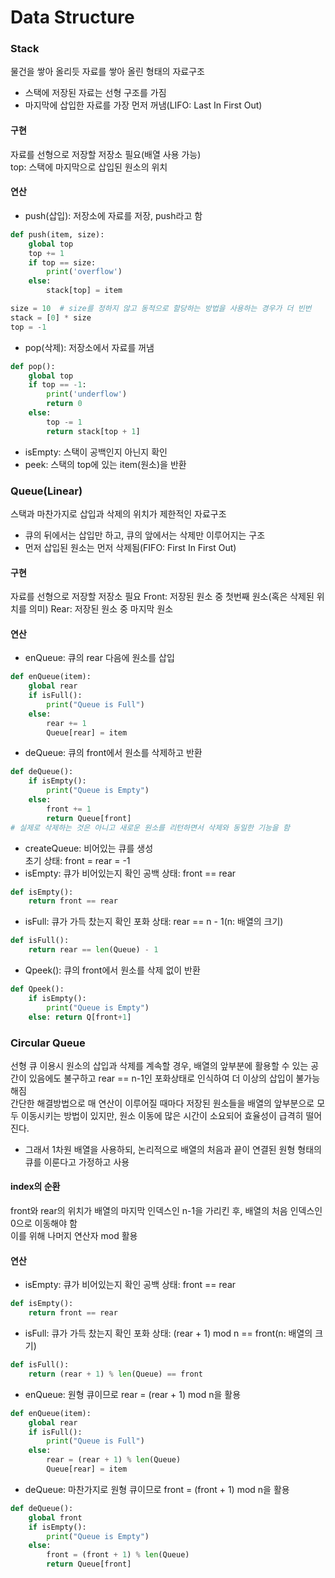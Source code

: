 # Data Structure

### Stack
물건을 쌓아 올리듯 자료를 쌓아 올린 형태의 자료구조
- 스택에 저장된 자료는 선형 구조를 가짐
- 마지막에 삽입한 자료를 가장 먼저 꺼냄(LIFO: Last In First Out)

#### 구현
자료를 선형으로 저장할 저장소 필요(배열 사용 가능)  
top: 스택에 마지막으로 삽입된 원소의 위치

#### 연산
- push(삽입): 저장소에 자료를 저장, push라고 함
```python
def push(item, size):
    global top
    top += 1
    if top == size:
        print('overflow')
    else:
        stack[top] = item

size = 10  # size를 정하지 않고 동적으로 할당하는 방법을 사용하는 경우가 더 빈번
stack = [0] * size
top = -1
```
- pop(삭제): 저장소에서 자료를 꺼냄
```python
def pop():
    global top
    if top == -1:
        print('underflow')
        return 0
    else:
        top -= 1
        return stack[top + 1]
```
- isEmpty: 스택이 공백인지 아닌지 확인
- peek: 스택의 top에 있는 item(원소)을 반환


### Queue(Linear)
스택과 마찬가지로 삽입과 삭제의 위치가 제한적인 자료구조
- 큐의 뒤에서는 삽입만 하고, 큐의 앞에서는 삭제만 이루어지는 구조
- 먼저 삽입된 원소는 먼저 삭제됨(FIFO: First In First Out)

#### 구현
자료를 선형으로 저장할 저장소 필요
Front: 저장된 원소 중 첫번째 원소(혹은 삭제된 위치를 의미)
Rear: 저장된 원소 중 마지막 원소

#### 연산
- enQueue: 큐의 rear 다음에 원소를 삽입
```python
def enQueue(item):
    global rear
    if isFull():
        print("Queue is Full")
    else:
        rear += 1
        Queue[rear] = item
```
- deQueue: 큐의 front에서 원소를 삭제하고 반환
```python
def deQueue():
    if isEmpty():
        print("Queue is Empty")
    else:
        front += 1
        return Queue[front]
# 실제로 삭제하는 것은 아니고 새로운 원소를 리턴하면서 삭제와 동일한 기능을 함
```
- createQueue: 비어있는 큐를 생성  
초기 상태: front = rear = -1
- isEmpty: 큐가 비어있는지 확인
공백 상태: front == rear
```python
def isEmpty():
    return front == rear
```
- isFull: 큐가 가득 찼는지 확인
포화 상태: rear == n - 1(n: 배열의 크기)
```python
def isFull():
    return rear == len(Queue) - 1
```
- Qpeek(): 큐의 front에서 원소를 삭제 없이 반환
```python
def Qpeek():
    if isEmpty():
        print("Queue is Empty")
    else: return Q[front+1]
```


### Circular Queue
선형 큐 이용시 원소의 삽입과 삭제를 계속할 경우, 배열의 앞부분에 활용할 수 있는 공간이 있음에도 불구하고 rear == n-1인 포화상태로 인식하여 더 이상의 삽입이 불가능해짐  
간단한 해결방법으로 매 연산이 이루어질 때마다 저장된 원소들을 배열의 앞부분으로 모두 이동시키는 방법이 있지만, 원소 이동에 많은 시간이 소요되어 효율성이 급격히 떨어진다.
- 그래서 1차원 배열을 사용하되, 논리적으로 배열의 처음과 끝이 연결된 원형 형태의 큐를 이룬다고 가정하고 사용

#### index의 순환
front와 rear의 위치가 배열의 마지막 인덱스인 n-1을 가리킨 후, 배열의 처음 인덱스인 0으로 이동해야 함  
이를 위해 나머지 연산자 mod 활용

#### 연산
- isEmpty: 큐가 비어있는지 확인
공백 상태: front == rear
```python
def isEmpty():
    return front == rear
```
- isFull: 큐가 가득 찼는지 확인
포화 상태: (rear + 1) mod n == front(n: 배열의 크기)
```python
def isFull():
    return (rear + 1) % len(Queue) == front
```
- enQueue: 원형 큐이므로 rear = (rear + 1) mod n을 활용
```python
def enQueue(item):
    global rear
    if isFull():
        print("Queue is Full")
    else:
        rear = (rear + 1) % len(Queue)
        Queue[rear] = item
```
- deQueue: 마찬가지로 원형 큐이므로 front = (front + 1) mod n을 활용
```python
def deQueue():
    global front
    if isEmpty():
        print("Queue is Empty")
    else:
        front = (front + 1) % len(Queue)
        return Queue[front]
```